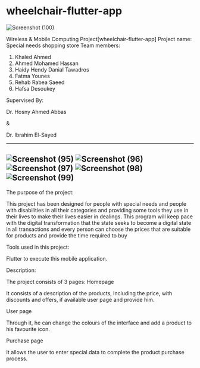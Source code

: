 # wheelchair-flutter-app
![Screenshot (100)](https://user-images.githubusercontent.com/58705759/209854559-6b7b02b9-25fa-401c-adf6-32144660806d.png)

Wireless & Mobile Computing Project[wheelchair-flutter-app]
Project name: Special needs shopping store
Team members:
1.	Khaled Ahmed
2.	Ahmed Mohamed Hassan
3.	Haidy Hendy Danial Tawadros
4.	Fatma Younes
5.	Rehab Rabea Saeed
6.	Hafsa Desoukey


Supervised By: 

Dr. Hosny Ahmed Abbas

&

Dr. Ibrahim El-Sayed

-------------------------------------------------------------------

![Screenshot (95)](https://user-images.githubusercontent.com/58705759/209854717-83ad209e-a8f1-4498-84dd-3788ac38b424.png)
![Screenshot (96)](https://user-images.githubusercontent.com/58705759/209854812-e947eba5-0455-4840-994d-31178f27ea02.png)
![Screenshot (97)](https://user-images.githubusercontent.com/58705759/209854819-5cae73f1-1618-4d83-8fcd-521a1f9baaac.png)
![Screenshot (98)](https://user-images.githubusercontent.com/58705759/209854828-97b39631-3e34-4e46-b5c0-59fe36973d08.png)
![Screenshot (99)](https://user-images.githubusercontent.com/58705759/209854859-5b83d534-437b-402f-856a-f9397edd71c5.png)
-------------------------------------------------------------------
The purpose of the project:

This project has been designed for people with special needs and people with disabilities in all their categories and providing some tools they use in their lives to make their lives easier in dealings.
This program will keep pace with the digital transformation that the state seeks to become a digital state in all transactions and every person can choose the prices that are suitable for products and provide the time required to buy


Tools used in this project:

Flutter to execute this mobile application.


Description:

The project consists of 3 pages:
Homepage

It consists of a description of the products, including the price, with discounts and offers, if available user page and provide him.



User page

Through it, he can change the colours of the interface and add a product to his favourite icon.


Purchase page

It allows the user to enter special data to complete the product purchase process.


